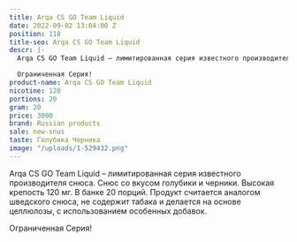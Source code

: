 ```yaml
---
title: Arqa CS GO Team Liquid
date: 2022-09-02 13:04:00 Z
position: 118
title-seo: Arqa CS GO Team Liquid
descr: |-
  Arqa CS GO Team Liquid – лимитированная серия известного производителя снюса. Снюс со вкусом голубики и черники. Высокая крепость 120 мг. В банке 20 порций. Продукт считается аналогом шведского снюса, не содержит табака и делается на основе целлюлозы, с использованием особенных добавок.

  Ограниченная Серия!
product-name: Arqa CS GO Team Liquid
nicotine: 120
portions: 20
gram: 20
price: 3000
brand: Russian products
sale: new-snus
taste: Голубика Черника
image: "/uploads/1-529432.png"
---
```


Arqa CS GO Team Liquid – лимитированная серия известного производителя снюса. Снюс со вкусом голубики и черники. Высокая крепость 120 мг. В банке 20 порций. Продукт считается аналогом шведского снюса, не содержит табака и делается на основе целлюлозы, с использованием особенных добавок.

Ограниченная Серия!